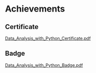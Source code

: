 

# Achievements
## Certificate
[Data_Analysis_with_Python_Certificate.pdf](https://prod-files-secure.s3.us-west-2.amazonaws.com/03e82b26-cccb-4906-bb56-adabcbdc0655/1aa3a050-2338-4a85-85d5-899bad17a31c/Data_Analysis_with_Python_Certificate.pdf?X-Amz-Algorithm=AWS4-HMAC-SHA256&X-Amz-Content-Sha256=UNSIGNED-PAYLOAD&X-Amz-Credential=ASIAZI2LB466UN3DZC6K%2F20250207%2Fus-west-2%2Fs3%2Faws4_request&X-Amz-Date=20250207T091525Z&X-Amz-Expires=3600&X-Amz-Security-Token=IQoJb3JpZ2luX2VjEFgaCXVzLXdlc3QtMiJGMEQCIA2TrdK1JInbVjaa0ciB3JiQdwzxI2RDaB%2Bz8Dmf1s5%2BAiAHlyASxGIhHE%2FACiCAoxER8bTj5zbQUw8l994sl0fdqir%2FAwhxEAAaDDYzNzQyMzE4MzgwNSIM9qem7ssNBwznLmEKKtwDBpeFGpYxxiwLTJkrdVIzvpMigfy67rCARmAm9K%2F2npdkxKDQqfiqMiT8PgyqWUYCvSjSrV1a%2FokB7asHdXpWVuYYSoc8dNnkyb3Wn3%2FQFSP4ls7Az%2FCzcZpMz4zAihT0tDF8nsXyHOTxnR75ax3TtWxy%2BLAb2mtHCSANDkcJj4md6EJksBU1T7L0N8QxdaWJ5%2BdikNTbP3qf1md4qvvTenJ0AprHRKrqT7U9PhPxYSL02vmbEPS3ADZKQ%2BQOIU%2B3kUECAU3AfxJeFTtLBJgQXI9q8fOsCSHH3Di87Og2WuxwRkK5DGjaq8jrnOzfFhD%2FHQGTriMSe7cIK4boQw7UDBs%2FAkLr5T9ZrmOXhEo5Ne4j8KKmLYlIeOJNRVnawu3r3LsgAhYF5O7RkOo0ksCtFVVy4i7JnYtqpuRkBSiWVqAk8Ht4Teld72xF8S06WYEzAAiQyRJWqR5bhOb7Tb3z03VnjWJox%2BzWQbjY6B1TB3On8rv6iVJ2PjRjagB5jtj6mQVihaJmSzwy2bRCicP7RAvA9hEjlE%2FZ48JgOb1M8OYgzN1AGy8dVxTalDxemasfQR4NI0xEkmpvJ35Cb4JWR5CRjGXPvKGG58bSHDniO6tKeexzURj%2BMCdi5HYw%2BPmWvQY6pgEW96sA7wAdM7JIMXFAkFxh6APnO0ciuZcRlnXwwlZNXkwgrjv9sgzghqFmbp8%2BBQWhqMVyEILTVGFcfEYB%2FRNr%2FEa%2BYE%2FKuz9keqDC9tW6TtMmMx75P7CGK5R25OiimUiQr0zYAvZtqi1%2FX2uw03A%2Bt%2BHLLrYDVQJhTFsqLrt0%2FFzxfS%2Bkd4GfM%2Fy65y3t4qnvvaGEgwtckUDOpmutk6NiGbD8bBRL&X-Amz-Signature=ae0df078ccbaf0ee05bf1d0cb8b29b8d5c92f6ffb0b187064befe1a3e8d68b8f&X-Amz-SignedHeaders=host&x-id=GetObject)
## Badge
[Data_Analysis_with_Python_Badge.pdf](https://prod-files-secure.s3.us-west-2.amazonaws.com/03e82b26-cccb-4906-bb56-adabcbdc0655/4fa9bcf8-b584-40dd-8775-c0bfadf6a6f0/Data_Analysis_with_Python_Badge.pdf?X-Amz-Algorithm=AWS4-HMAC-SHA256&X-Amz-Content-Sha256=UNSIGNED-PAYLOAD&X-Amz-Credential=ASIAZI2LB466UN3DZC6K%2F20250207%2Fus-west-2%2Fs3%2Faws4_request&X-Amz-Date=20250207T091525Z&X-Amz-Expires=3600&X-Amz-Security-Token=IQoJb3JpZ2luX2VjEFgaCXVzLXdlc3QtMiJGMEQCIA2TrdK1JInbVjaa0ciB3JiQdwzxI2RDaB%2Bz8Dmf1s5%2BAiAHlyASxGIhHE%2FACiCAoxER8bTj5zbQUw8l994sl0fdqir%2FAwhxEAAaDDYzNzQyMzE4MzgwNSIM9qem7ssNBwznLmEKKtwDBpeFGpYxxiwLTJkrdVIzvpMigfy67rCARmAm9K%2F2npdkxKDQqfiqMiT8PgyqWUYCvSjSrV1a%2FokB7asHdXpWVuYYSoc8dNnkyb3Wn3%2FQFSP4ls7Az%2FCzcZpMz4zAihT0tDF8nsXyHOTxnR75ax3TtWxy%2BLAb2mtHCSANDkcJj4md6EJksBU1T7L0N8QxdaWJ5%2BdikNTbP3qf1md4qvvTenJ0AprHRKrqT7U9PhPxYSL02vmbEPS3ADZKQ%2BQOIU%2B3kUECAU3AfxJeFTtLBJgQXI9q8fOsCSHH3Di87Og2WuxwRkK5DGjaq8jrnOzfFhD%2FHQGTriMSe7cIK4boQw7UDBs%2FAkLr5T9ZrmOXhEo5Ne4j8KKmLYlIeOJNRVnawu3r3LsgAhYF5O7RkOo0ksCtFVVy4i7JnYtqpuRkBSiWVqAk8Ht4Teld72xF8S06WYEzAAiQyRJWqR5bhOb7Tb3z03VnjWJox%2BzWQbjY6B1TB3On8rv6iVJ2PjRjagB5jtj6mQVihaJmSzwy2bRCicP7RAvA9hEjlE%2FZ48JgOb1M8OYgzN1AGy8dVxTalDxemasfQR4NI0xEkmpvJ35Cb4JWR5CRjGXPvKGG58bSHDniO6tKeexzURj%2BMCdi5HYw%2BPmWvQY6pgEW96sA7wAdM7JIMXFAkFxh6APnO0ciuZcRlnXwwlZNXkwgrjv9sgzghqFmbp8%2BBQWhqMVyEILTVGFcfEYB%2FRNr%2FEa%2BYE%2FKuz9keqDC9tW6TtMmMx75P7CGK5R25OiimUiQr0zYAvZtqi1%2FX2uw03A%2Bt%2BHLLrYDVQJhTFsqLrt0%2FFzxfS%2Bkd4GfM%2Fy65y3t4qnvvaGEgwtckUDOpmutk6NiGbD8bBRL&X-Amz-Signature=be0664969aec90c93317e8c822bbdff686197fc02ea3bbac1a55d5d957963201&X-Amz-SignedHeaders=host&x-id=GetObject)
